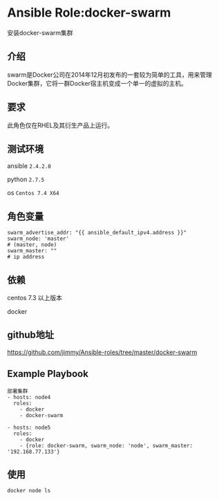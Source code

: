 # Ansible Role:docker-swarm

安装docker-swarm集群

## 介绍

swarm是Docker公司在2014年12月初发布的一套较为简单的工具，用来管理Docker集群，它将一群Docker宿主机变成一个单一的虚拟的主机。



## 要求

此角色仅在RHEL及其衍生产品上运行。

## 测试环境

ansible `2.4.2.0`

python `2.7.5`

os `Centos 7.4 X64`

## 角色变量
    swarm_advertise_addr: "{{ ansible_default_ipv4.address }}"
    swarm_node: 'master'
    # (master, node)
    swarm_master: ""
    # ip address

## 依赖

centos 7.3 以上版本

docker

## github地址
https://github.com/jimmy/Ansible-roles/tree/master/docker-swarm

## Example Playbook
    部署集群
    - hosts: node4
      roles:
        - docker
        - docker-swarm

    - hosts: node5
      roles:
        - docker
        - {role: docker-swarm, swarm_node: 'node', swarm_master: '192.168.77.133'}


## 使用
```
docker node ls
```